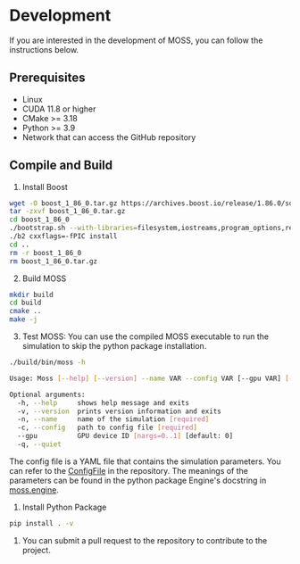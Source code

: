 # Development

If you are interested in the development of MOSS, you can follow the instructions below.

## Prerequisites

- Linux
- CUDA 11.8 or higher
- CMake >= 3.18
- Python >= 3.9
- Network that can access the GitHub repository

## Compile and Build

1. Install Boost
```bash
wget -O boost_1_86_0.tar.gz https://archives.boost.io/release/1.86.0/source/boost_1_86_0.tar.gz
tar -zxvf boost_1_86_0.tar.gz
cd boost_1_86_0
./bootstrap.sh --with-libraries=filesystem,iostreams,program_options,regex,system --prefix=/usr/local  # avro dependency
./b2 cxxflags=-fPIC install
cd ..
rm -r boost_1_86_0
rm boost_1_86_0.tar.gz
```

2. Build MOSS
```bash
mkdir build
cd build
cmake ..
make -j
```

3. Test MOSS: You can use the compiled MOSS executable to run the simulation to skip the python package installation.
```bash
./build/bin/moss -h

Usage: Moss [--help] [--version] --name VAR --config VAR [--gpu VAR] [--quiet]

Optional arguments:
  -h, --help     shows help message and exits 
  -v, --version  prints version information and exits 
  -n, --name     name of the simulation [required]
  -c, --config   path to config file [required]
  --gpu          GPU device ID [nargs=0..1] [default: 0]
  -q, --quiet
```

The config file is a YAML file that contains the simulation parameters. You can refer to the [ConfigFile](../examples/config.yaml) in the repository. The meanings of the parameters can be found in the python package Engine's docstring in [moss.engine](apidocs/moss/moss.engine.md).

1. Install Python Package
```bash
pip install . -v
```

1. You can submit a pull request to the repository to contribute to the project.
